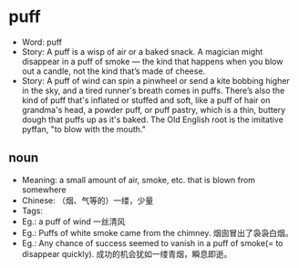 # puff

- Word: puff
- Story: A puff is a wisp of air or a baked snack. A magician might disappear in a puff of smoke — the kind that happens when you blow out a candle, not the kind that’s made of cheese.
- Story: A puff of wind can spin a pinwheel or send a kite bobbing higher in the sky, and a tired runner's breath comes in puffs. There’s also the kind of puff that's inflated or stuffed and soft, like a puff of hair on grandma's head, a powder puff, or puff pastry, which is a thin, buttery dough that puffs up as it's baked. The Old English root is the imitative pyffan, "to blow with the mouth."

## noun

- Meaning: a small amount of air, smoke, etc. that is blown from somewhere
- Chinese: （烟、气等的）一缕，少量
- Tags: 
- Eg.: a puff of wind 一丝清风
- Eg.: Puffs of white smoke came from the chimney. 烟囱冒出了袅袅白烟。
- Eg.: Any chance of success seemed to vanish in a puff of smoke(= to disappear quickly). 成功的机会犹如一缕青烟，瞬息即逝。

